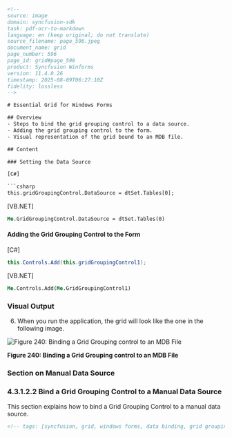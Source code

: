 ```html
<!-- 
source: image
domain: syncfusion-sdk
task: pdf-ocr-to-markdown
language: en (keep original; do not translate)
source_filename: page_596.jpeg
document_name: grid
page_number: 596
page_id: grid#page_596
product: Syncfusion Winforms
version: 11.4.0.26
timestamp: 2025-08-09T06:27:10Z
fidelity: lossless
-->

# Essential Grid for Windows Forms

## Overview
- Steps to bind the grid grouping control to a data source.
- Adding the grid grouping control to the form.
- Visual representation of the grid bound to an MDB file.

## Content

### Setting the Data Source

[C#]

```csharp
this.gridGroupingControl.DataSource = dtSet.Tables[0];
```

[VB.NET]

```vb
Me.GridGroupingControl.DataSource = dtSet.Tables(0)
```

#### Adding the Grid Grouping Control to the Form

[C#]

```csharp
this.Controls.Add(this.gridGroupingControl1);
```

[VB.NET]

```vb
Me.Controls.Add(Me.GridGroupingControl1)
```

### Visual Output

6. When you run the application, the grid will look like the one in the following image.

![Figure 240: Binding a Grid Grouping control to an MDB File](https://syncfusion.com/documentation/images/figure240.png)

**Figure 240: Binding a Grid Grouping control to an MDB File**

### Section on Manual Data Source

### 4.3.1.2.2 Bind a Grid Grouping Control to a Manual Data Source

This section explains how to bind a Grid Grouping Control to a manual data source.

```html
<!-- tags: [syncfusion, grid, windows forms, data binding, grid grouping control, manual data source] keywords: [binding, grid, windows forms, grid grouping control, manual data source] -->
```
```